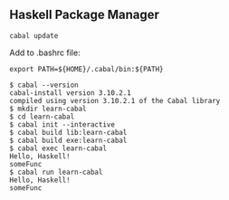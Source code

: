 ## Haskell Package Manager

```
cabal update
```

Add to .bashrc file:

```
export PATH=${HOME}/.cabal/bin:${PATH}
```

```
$ cabal --version
cabal-install version 3.10.2.1
compiled using version 3.10.2.1 of the Cabal library 
$ mkdir learn-cabal
$ cd learn-cabal 
$ cabal init --interactive
$ cabal build lib:learn-cabal
$ cabal build exe:learn-cabal
$ cabal exec learn-cabal
Hello, Haskell!
someFunc
$ cabal run learn-cabal
Hello, Haskell!
someFunc
```

